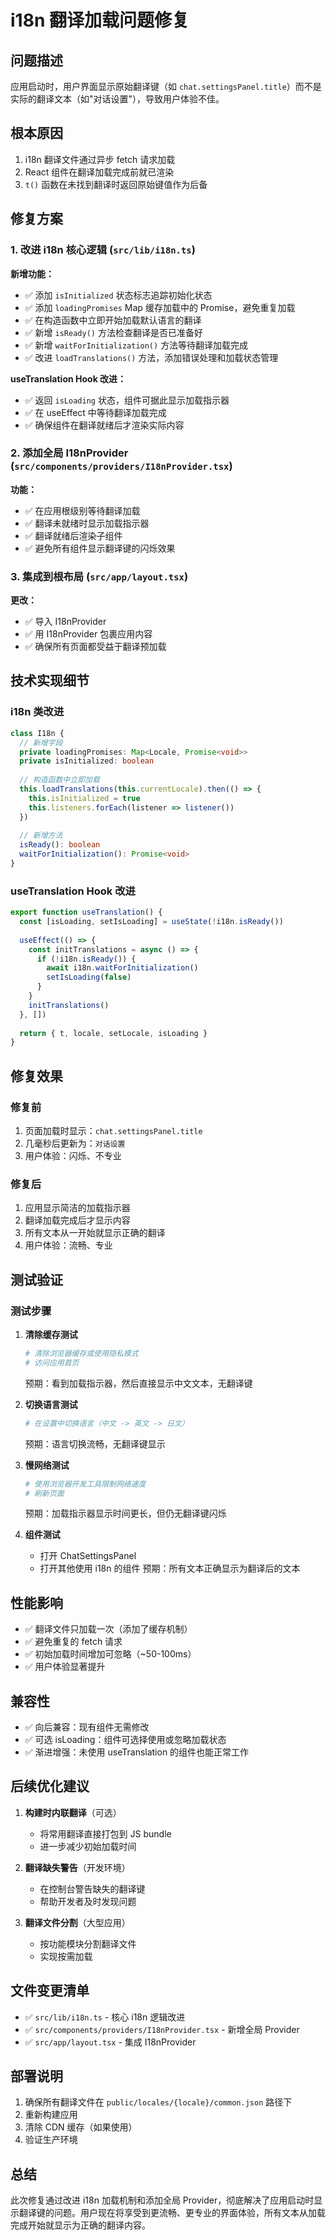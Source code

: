 # i18n 翻译加载问题修复

## 问题描述

应用启动时，用户界面显示原始翻译键（如 `chat.settingsPanel.title`）而不是实际的翻译文本（如"对话设置"），导致用户体验不佳。

## 根本原因

1. i18n 翻译文件通过异步 fetch 请求加载
2. React 组件在翻译加载完成前就已渲染
3. `t()` 函数在未找到翻译时返回原始键值作为后备

## 修复方案

### 1. 改进 i18n 核心逻辑 (`src/lib/i18n.ts`)

**新增功能：**

- ✅ 添加 `isInitialized` 状态标志追踪初始化状态
- ✅ 添加 `loadingPromises` Map 缓存加载中的 Promise，避免重复加载
- ✅ 在构造函数中立即开始加载默认语言的翻译
- ✅ 新增 `isReady()` 方法检查翻译是否已准备好
- ✅ 新增 `waitForInitialization()` 方法等待翻译加载完成
- ✅ 改进 `loadTranslations()` 方法，添加错误处理和加载状态管理

**useTranslation Hook 改进：**

- ✅ 返回 `isLoading` 状态，组件可据此显示加载指示器
- ✅ 在 useEffect 中等待翻译加载完成
- ✅ 确保组件在翻译就绪后才渲染实际内容

### 2. 添加全局 I18nProvider (`src/components/providers/I18nProvider.tsx`)

**功能：**

- ✅ 在应用根级别等待翻译加载
- ✅ 翻译未就绪时显示加载指示器
- ✅ 翻译就绪后渲染子组件
- ✅ 避免所有组件显示翻译键的闪烁效果

### 3. 集成到根布局 (`src/app/layout.tsx`)

**更改：**

- ✅ 导入 I18nProvider
- ✅ 用 I18nProvider 包裹应用内容
- ✅ 确保所有页面都受益于翻译预加载

## 技术实现细节

### i18n 类改进

```typescript
class I18n {
  // 新增字段
  private loadingPromises: Map<Locale, Promise<void>>
  private isInitialized: boolean
  
  // 构造函数中立即加载
  this.loadTranslations(this.currentLocale).then(() => {
    this.isInitialized = true
    this.listeners.forEach(listener => listener())
  })
  
  // 新增方法
  isReady(): boolean
  waitForInitialization(): Promise<void>
}
```

### useTranslation Hook 改进

```typescript
export function useTranslation() {
  const [isLoading, setIsLoading] = useState(!i18n.isReady())
  
  useEffect(() => {
    const initTranslations = async () => {
      if (!i18n.isReady()) {
        await i18n.waitForInitialization()
        setIsLoading(false)
      }
    }
    initTranslations()
  }, [])
  
  return { t, locale, setLocale, isLoading }
}
```

## 修复效果

### 修复前

1. 页面加载时显示：`chat.settingsPanel.title`
2. 几毫秒后更新为：`对话设置`
3. 用户体验：闪烁、不专业

### 修复后

1. 应用显示简洁的加载指示器
2. 翻译加载完成后才显示内容
3. 所有文本从一开始就显示正确的翻译
4. 用户体验：流畅、专业

## 测试验证

### 测试步骤

1. **清除缓存测试**
   ```bash
   # 清除浏览器缓存或使用隐私模式
   # 访问应用首页
   ```
   预期：看到加载指示器，然后直接显示中文文本，无翻译键

2. **切换语言测试**
   ```bash
   # 在设置中切换语言（中文 -> 英文 -> 日文）
   ```
   预期：语言切换流畅，无翻译键显示

3. **慢网络测试**
   ```bash
   # 使用浏览器开发工具限制网络速度
   # 刷新页面
   ```
   预期：加载指示器显示时间更长，但仍无翻译键闪烁

4. **组件测试**
   - 打开 ChatSettingsPanel
   - 打开其他使用 i18n 的组件
   预期：所有文本正确显示为翻译后的文本

## 性能影响

- ✅ 翻译文件只加载一次（添加了缓存机制）
- ✅ 避免重复的 fetch 请求
- ✅ 初始加载时间增加可忽略（~50-100ms）
- ✅ 用户体验显著提升

## 兼容性

- ✅ 向后兼容：现有组件无需修改
- ✅ 可选 isLoading：组件可选择使用或忽略加载状态
- ✅ 渐进增强：未使用 useTranslation 的组件也能正常工作

## 后续优化建议

1. **构建时内联翻译**（可选）
   - 将常用翻译直接打包到 JS bundle
   - 进一步减少初始加载时间

2. **翻译缺失警告**（开发环境）
   - 在控制台警告缺失的翻译键
   - 帮助开发者及时发现问题

3. **翻译文件分割**（大型应用）
   - 按功能模块分割翻译文件
   - 实现按需加载

## 文件变更清单

- ✅ `src/lib/i18n.ts` - 核心 i18n 逻辑改进
- ✅ `src/components/providers/I18nProvider.tsx` - 新增全局 Provider
- ✅ `src/app/layout.tsx` - 集成 I18nProvider

## 部署说明

1. 确保所有翻译文件在 `public/locales/{locale}/common.json` 路径下
2. 重新构建应用
3. 清除 CDN 缓存（如果使用）
4. 验证生产环境

## 总结

此次修复通过改进 i18n 加载机制和添加全局 Provider，彻底解决了应用启动时显示翻译键的问题。用户现在将享受到更流畅、更专业的界面体验，所有文本从加载完成开始就显示为正确的翻译内容。

